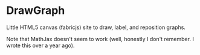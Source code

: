 DrawGraph
=========

Little HTML5 canvas (fabricjs) site to draw, label, and reposition graphs.

Note that MathJax doesn't seem to work (well, honestly I don't remember. I wrote this over a year ago).
